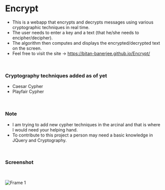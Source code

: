 # Encrypt

- This is a webapp that encrypts and decrypts messages using various cryptographic techniques in real time.
- The user needs to enter a key and a text (that he/she needs to encipher/decipher).
- The algorithm then computes and displays the encrypted/decrypted text on the screen.
- Feel free to visit the site -> https://bitan-banerjee.github.io/Encrypt/

<br>


### Cryptography techniques added as of  yet 


- Caesar Cypher
- Playfair Cypher

<br>


### Note

- I am trying to add new cypher techniques in the arcinal and that is where I would need your helping hand.
- To contribute to this project a person may need a basic knowledge in JQuery and Cryptography.


<br>


### Screenshot
<br>

![Frame 1](https://user-images.githubusercontent.com/53335079/122649953-f9e2a800-d14d-11eb-8576-1693eb7beb43.png)

